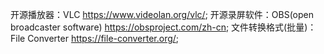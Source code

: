 <!--
 * @Author: xiao
 * @Date: 2023-04-22 22:25:02
 * @LastEditors: xiao
 * @LastEditTime: 2023-04-22 22:42:15
 * @Description: 
-->
开源播放器：VLC https://www.videolan.org/vlc/;
开源录屏软件：OBS(open broadcaster software) https://obsproject.com/zh-cn;
文件转换格式(批量)：File Converter https://file-converter.org/;